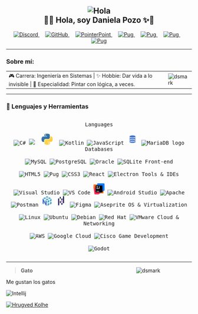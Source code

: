 <h2 align="center"><img alt="Hola" height="70px" width="70px" align="center" src="https://c.tenor.com/fYg91qBpDdgAAAAi/bongo-cat-transparent.gif"></img><br>🌸✨ Hola, soy Daniela Pozo ✨🌸<br></h2>

<p align="center">
  <a href="https://fotografias.flooxernow.com/clipping/cmsimages02/2022/11/29/3AD2798B-E4B0-4FEF-BA42-1E5903A94FEB/rick-astley-never-gonna-give-you_103.jpg?crop=1200,900,x0,y0&width=1200&height=900&optimize=low&format=webply">
    <img src="https://em-content.zobj.net/source/microsoft-teams/337/koala_1f428.png" width="40px" alt="Discord"/>
  </a>
  &nbsp;&nbsp;&nbsp;
  <a href="https://github.com/DaniellaPR/">
    <img src="https://em-content.zobj.net/source/microsoft-teams/337/octopus_1f419.png" width="40px" alt="GitHub"/>
  </a>
  &nbsp;&nbsp;&nbsp;
  <a href="https://pointerpointer.com/">
    <img src="https://em-content.zobj.net/source/microsoft-teams/337/cat-face_1f431.png" width="40px" alt="PointerPoint"/>
  </a>
  &nbsp;&nbsp;&nbsp;
  <a href="https://puginarug.com/">
    <img src="https://em-content.zobj.net/source/microsoft-teams/337/dog-face_1f436.png" width="40px" alt="Pug"/>
  </a>
  &nbsp;&nbsp;&nbsp;
  <a href="https://puginarug.com/">
    <img src="https://em-content.zobj.net/source/microsoft-teams/337/dolphin_1f42c.png" width="40px" alt="Pug"/>
  </a>
  &nbsp;&nbsp;&nbsp;
  <a href="https://puginarug.com/">
    <img src="https://em-content.zobj.net/source/microsoft-teams/337/monkey-face_1f435.png" width="40px" alt="Pug"/>
  </a>
  &nbsp;&nbsp;&nbsp;
  <a href="https://puginarug.com/">
    <img src="https://em-content.zobj.net/source/microsoft-teams/337/tiger-face_1f42f.png" width="40px" alt="Pug"/>
  </a>
</p>


----

### Sobre mí:
<table border="0" cellspacing="0" cellpadding="0">
  <tr>
    <td>
      🎮 Carrera: Ingeniería en Sistemas |
      ✨ Hobbie: Dar vida a lo invisible |
      🌈 Especialidad: Pintar con lógica, a veces.
    </td>
    <td>
      <img alt="dsmark" height="70px" width="70px" src="https://c.tenor.com/cXlrPENTVkEAAAAi/chika-dance.gif" />
    </td>
  </tr>
</table>


----

### ​🫧​​ Lenguajes y Herramientas

<p style="display: inline-block;" align="center">

  <!-- Programming Languages -->
  <kbd>
    <kbd>Languages</kbd>
    <br><br>
    <img width="30px" src="https://cdn.jsdelivr.net/gh/devicons/devicon/icons/csharp/csharp-plain.svg" alt="C#" title="C#" />
    <img width="30px" src="https://cdn.jsdelivr.net/gh/devicons/devicon/icons/java/java-original.svg" />
    <img src="https://github.com/shaurya-src/shaurya-src/blob/main/Assets/python.png" height=30 hspace=10 alt="Python" title="Python" />
    <img width="30px" src="https://cdn.jsdelivr.net/gh/devicons/devicon/icons/kotlin/kotlin-original.svg" alt="Kotlin" title="Kotlin" />
    <img width="30px" src="https://cdn.jsdelivr.net/gh/devicons/devicon/icons/javascript/javascript-original.svg" alt="JavaScript" title="JavaScript" />
    <img src="https://github.com/shaurya-src/shaurya-src/blob/main/Assets/sql.png" height=30 alt="SQL" title="SQL" />
    <img src="https://cdn.jsdelivr.net/gh/devicons/devicon/icons/mariadb/mariadb-original.svg" width="30" alt="MariaDB logo" title="MariaDB" />
  </kbd>

  <!-- Databases -->
  <kbd>
    <kbd>Databases</kbd>
    <br><br>
    <img src="https://user-images.githubusercontent.com/59575502/127428630-7563c6a0-4ce4-4b21-9473-b7c2b149f3c4.png" alt="MySQL" title="MySQL" width="30" height="30" />
    <img width="30px" src="https://cdn.jsdelivr.net/gh/devicons/devicon/icons/postgresql/postgresql-plain.svg" alt="PostgreSQL" title="PostgreSQL" />
    <img width="30px" src="https://cdn.jsdelivr.net/gh/devicons/devicon/icons/oracle/oracle-original.svg" alt="Oracle" title="Oracle" />
    <img width="30px" src="https://cdn.jsdelivr.net/gh/devicons/devicon/icons/sqlite/sqlite-original.svg" alt="SQLite" title="SQLite" />
  </kbd>

  <!-- Front-end -->
  <kbd>
    <kbd>Front-end</kbd>
    <br><br>
    <img width="30px" src="https://cdn.jsdelivr.net/gh/devicons/devicon/icons/html5/html5-original.svg" alt="HTML5" title="HTML5" />
    <img width="30px" src="https://skillicons.dev/icons?i=pug&perline=14" alt="Pug" title="Pug"/>
    <img width="30px" src="https://cdn.jsdelivr.net/gh/devicons/devicon/icons/css3/css3-plain.svg" alt="CSS3" title="CSS3" />
    <img width="30px" src="https://cdn.jsdelivr.net/gh/devicons/devicon/icons/react/react-original.svg" alt="React" title="React" />
    <img width="30px" src="https://cdn.jsdelivr.net/gh/devicons/devicon/icons/electron/electron-original.svg" alt="Electron" title="Electron" />
  </kbd>

  <!-- Tools & IDEs -->
  <kbd>
    <kbd>Tools & IDEs</kbd>
    <br><br>
    <img width="30px" src="https://cdn.jsdelivr.net/gh/devicons/devicon/icons/visualstudio/visualstudio-plain.svg" alt="Visual Studio" title="Visual Studio" />
    <img width="30px" src="https://cdn.jsdelivr.net/gh/devicons/devicon/icons/vscode/vscode-original.svg" alt="VS Code" title="Visual Studio Code" />
    <img src="https://github.com/devicons/devicon/blob/master/icons/intellij/intellij-original.svg" alt="IntelliJ IDEA" title="IntelliJ IDEA" width="30">
    <img width="30px" src="https://cdn.jsdelivr.net/gh/devicons/devicon/icons/androidstudio/androidstudio-original.svg" alt="Android Studio" title="Android Studio" />
    <img width="30px" src="https://cdn.jsdelivr.net/gh/devicons/devicon/icons/apache/apache-original.svg" alt="Apache" title="Apache" />
    <img height="30" src="https://user-images.githubusercontent.com/25181517/192109061-e138ca71-337c-4019-8d42-4792fdaa7128.png" alt="Postman" title="Postman"/>
    <img src="https://github.com/shaurya-src/shaurya-src/blob/main/Assets/NumPy.png" height=30 alt="NumPy" title="NumPy">
    <img src="https://github.com/shaurya-src/shaurya-src/blob/main/Assets/pandas_logo.png" height=30 alt="Pandas" title="Pandas">
    <img width="30px" src="https://cdn.jsdelivr.net/gh/devicons/devicon/icons/figma/figma-original.svg" alt="Figma" title="Figma" />
    <img width="30px" src="https://raw.githubusercontent.com/Delta456/Delta456/master/img/aseprite.png" alt="Aseprite" title="Aseprite"/>
  </kbd>

  <!-- OS & Virtualization -->
  <kbd>
    <kbd>OS & Virtualization</kbd>
    <br><br>
    <img width="30px" src="https://cdn.jsdelivr.net/gh/devicons/devicon/icons/linux/linux-original.svg" alt="Linux" title="Linux" />
    <img width="30px" src="https://cdn.jsdelivr.net/gh/devicons/devicon/icons/ubuntu/ubuntu-plain.svg" alt="Ubuntu" title="Ubuntu" />
    <img width="30px" src="https://cdn.jsdelivr.net/gh/devicons/devicon/icons/debian/debian-original.svg" alt="Debian" title="Debian" />
    <img width="30px" src="https://cdn.jsdelivr.net/gh/devicons/devicon/icons/redhat/redhat-original.svg" alt="Red Hat" title="Red Hat" />
    <img src="https://www.svgrepo.com/show/473827/vmware.svg" width="30" height="30" alt="VMware" title="VMware" />


  </kbd>

  <!-- Cloud & Networking -->
  <kbd>
    <kbd>Cloud & Networking</kbd>
    <br><br>
    <img src="https://github.com/linitio/static-content/blob/main/img/logo/aws-logo.png?raw=true" width="30" height="30" alt="AWS" title="Amazon Web Services" />
    <img src="https://www.vectorlogo.zone/logos/google_cloud/google_cloud-icon.svg" width="30" height="30" alt="Google Cloud" title="Google Cloud Platform" />
    <img src="https://cdn.jsdelivr.net/gh/devicons/devicon/icons/cisco/cisco-original.svg" width="30" height="30" alt="Cisco" title="Cisco" />
  </kbd>

  <!-- Game Development -->
  <kbd>
    <kbd>Game Development</kbd>
    <br><br>
    <img width="30px" src="https://cdn.jsdelivr.net/gh/devicons/devicon/icons/godot/godot-original.svg" alt="Godot" title="Godot" />
  </kbd>

</p>


-----


<img alt="dsmark" align="right"  height="30%" width="30%" src="https://c.tenor.com/NzrqQHFBVz8AAAAj/kitty-transparent.gif">

> **Gato**

Me gustan los gatos

<div>
  <img src="https://github-readme-stats.vercel.app/api/top-langs/?username=DaniellaPR&layout=compact&hide=css&theme=radical" alt="Intellij" height="320">
</div> 
<p align="left">
<a href="https://hrugved06.github.io/Portfolio-Hrugved-Kolhe/">
<img border="0" alt="Hrugved Kolhe" src="https://img.icons8.com/external-itim2101-lineal-color-itim2101/40/000000/external-resume-business-recruitment-itim2101-lineal-color-itim2101.png"/>
</a>
</td><td valign="top" width="33%">
<p align="right">




